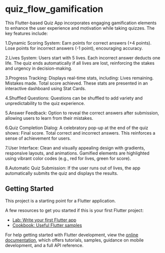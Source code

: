 # quiz_flow_gamification

This Flutter-based Quiz App incorporates engaging gamification elements to enhance the user experience and motivation while taking quizzes. The key features include:

1.Dynamic Scoring System:
Earn points for correct answers (+4 points).
Lose points for incorrect answers (-1 point), encouraging accuracy.

2.Lives System:
Users start with 5 lives.
Each incorrect answer deducts one life.
The quiz ends automatically if all lives are lost, reinforcing the stakes and urgency in decision-making.

3.Progress Tracking:
Displays real-time stats, including:
Lives remaining.
Mistakes made.
Total score achieved.
These stats are presented in an interactive dashboard using Stat Cards.

4.Shuffled Questions:
Questions can be shuffled to add variety and unpredictability to the quiz experience.

5.Answer Feedback:
Option to reveal the correct answers after submission, allowing users to learn from their mistakes.

6.Quiz Completion Dialog:
A celebratory pop-up at the end of the quiz shows:
Final score.
Total correct and incorrect answers.
This reinforces a sense of achievement for users.

7.User Interface:
Clean and visually appealing design with gradients, responsive layouts, and animations.
Gamified elements are highlighted using vibrant color codes (e.g., red for lives, green for score).

8.Automatic Quiz Submission:
If the user runs out of lives, the app automatically submits the quiz and displays the results.

## Getting Started

This project is a starting point for a Flutter application.

A few resources to get you started if this is your first Flutter project:

- [Lab: Write your first Flutter app](https://docs.flutter.dev/get-started/codelab)
- [Cookbook: Useful Flutter samples](https://docs.flutter.dev/cookbook)

For help getting started with Flutter development, view the
[online documentation](https://docs.flutter.dev/), which offers tutorials,
samples, guidance on mobile development, and a full API reference.
